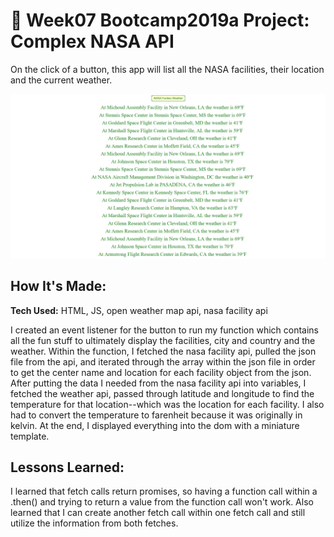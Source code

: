 # 🚀 Week07 Bootcamp2019a Project: Complex NASA API

On the click of a button, this app will list all the NASA facilities, their location and the current weather.

![screenshot of project](nasafacilities.png)

## How It's Made:

**Tech Used:** HTML, JS, open weather map api, nasa facility api

I created an event listener for the button to run my function which contains all the fun stuff to ultimately display the facilities, city and country and the weather. Within the function, I fetched the nasa facility api, pulled the json file from the api, and iterated through the array within the json file in order to get the center name and location for each facility object from the json. After putting the data I needed from the nasa facility api into variables, I fetched the weather api, passed through latitude and longitude to find the temperature for that location--which was the location for each facility. I also had to convert the temperature to farenheit because it was originally in kelvin. At the end, I displayed everything into the dom with a miniature template.


## Lessons Learned:

I learned that fetch calls return promises, so having a function call within a .then() and trying to return a value from the function call won't work. Also learned that I can create another fetch call within one fetch call and still utilize the information from both fetches.
